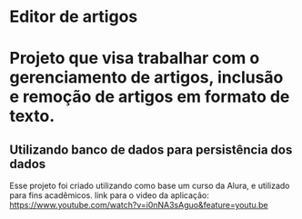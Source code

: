 # Editor de artigos
# Projeto que visa trabalhar com o gerenciamento de artigos, inclusão e remoção de artigos em formato de texto.
## Utilizando banco de dados para persistência dos dados
Esse projeto foi criado utilizando como base um curso da Alura, e utilizado para fins acadêmicos.
link para o video da aplicação: https://www.youtube.com/watch?v=i0nNA3sAguo&feature=youtu.be
